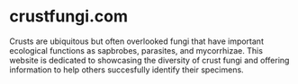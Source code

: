 # crustfungi.com

Crusts are ubiquitous but often overlooked fungi that have important ecological functions as sapbrobes, parasites, and mycorrhizae. This website is dedicated to showcasing the diversity of crust fungi and offering information to help others succesfully identify their specimens. 
